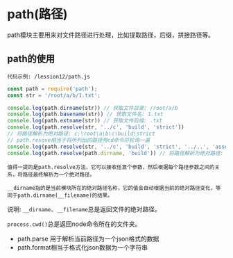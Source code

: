 # path(路径)
path模块主要用来对文件路径进行处理，比如提取路径，后缀，拼接路径等。

## path的使用
`代码示例: /lession12/path.js`
```js
const path = require('path');
const str = '/root/a/b/1.txt';

console.log(path.dirname(str)) // 获取文件目录: /root/a/b
console.log(path.basename(str)) // 获取文件名: 1.txt
console.log(path.extname(str)) // 获取文件后缀: .txt
console.log(path.resolve(str, '../c', 'build', 'strict')) 
// 将路径解析为绝对路径: c:\root\a\b\c\build\strict
// path.resove相当于将所列出的路径用cd命令符轮询一遍
console.log(path.resolve(str, '../c', 'build', 'strict', '../..', 'assets')) // \root\a\b\c\assets
console.log(path.resolve(path.dirname, 'build')) // 将路径解析为绝对路径: c:\projects\nodejs....
```

`值得一提的是path.resolve方法，它可以接收任意个参数，然后根据每个路径参数之间的关系，将路径最终解析为一个绝对路径。`

`__dirname指的是当前模块所在的绝对路径名称，它的值会自动根据当前的绝对路径变化，等同于path.dirname(__filename)的结果。`

说明: `__dirname`、`__filename`总是返回文件的绝对路径。

`process.cwd()`总是返回node命令所在的文件夹。

* path.parse 用于解析当前路径为一个json格式的数据
* path.format相当于格式化json数据为一个字符串
